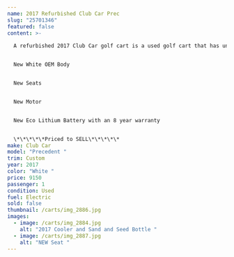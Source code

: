 ```yaml
---
name: 2017 Refurbished Club Car Prec
slug: "25701346"
featured: false
content: >-
  
  A refurbished 2017 Club Car golf cart is a used golf cart that has undergone a process of reconditioning to restore it to a like-new condition. This Cart has been completely gone through by certified technicians and is road ready. 


  New White OEM Body


  New Seats 


  New Motor 


  New Eco Lithium Battery with an 8 year warranty 


  \*\*\*\*\*Priced to SELL\*\*\*\*\*
make: Club Car
model: "Precedent "
trim: Custom
year: 2017
color: "White "
price: 9150
passenger: 1
condition: Used
fuel: Electric
sold: false
thumbnail: /carts/img_2886.jpg
images:
  - image: /carts/img_2884.jpg
    alt: "2017 Cooler and Sand and Seed Bottle "
  - image: /carts/img_2887.jpg
    alt: "NEW Seat "
---
```

